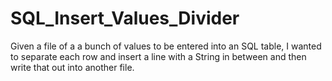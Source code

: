 # SQL_Insert_Values_Divider
Given a file of a a bunch of values to be entered into an SQL table, I wanted to separate each row and insert a line with a String in between and then write that out into another file.
